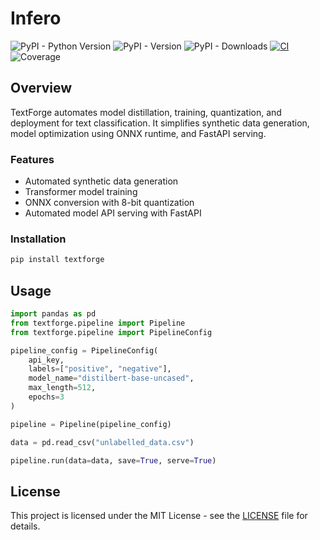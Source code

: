 # Infero

![PyPI - Python Version](https://img.shields.io/pypi/pyversions/textforge)
![PyPI - Version](https://img.shields.io/pypi/v/textforge)
![PyPI - Downloads](https://img.shields.io/pypi/dw/textforge)
[![CI](https://github.com/norsulabs/textforge/actions/workflows/ci.yaml/badge.svg)](https://github.com/norsulabs/textforge/actions/workflows/ci.yaml)
![Coverage](static/coverage.svg)

## Overview

TextForge automates model distillation, training, quantization, and deployment for text classification. It simplifies synthetic data generation, model optimization using ONNX runtime, and FastAPI serving.

### Features

- Automated synthetic data generation
- Transformer model training
- ONNX conversion with 8-bit quantization
- Automated model API serving with FastAPI
<!-- - Customizable hyperparameter control -->

### Installation

```bash
pip install textforge
```

## Usage

```python
import pandas as pd
from textforge.pipeline import Pipeline
from textforge.pipeline import PipelineConfig

pipeline_config = PipelineConfig(
    api_key,
    labels=["positive", "negative"],
    model_name="distilbert-base-uncased",
    max_length=512,
    epochs=3
)

pipeline = Pipeline(pipeline_config)

data = pd.read_csv("unlabelled_data.csv")

pipeline.run(data=data, save=True, serve=True)
```

## License

This project is licensed under the MIT License - see the [LICENSE](LICENSE) file for details.
